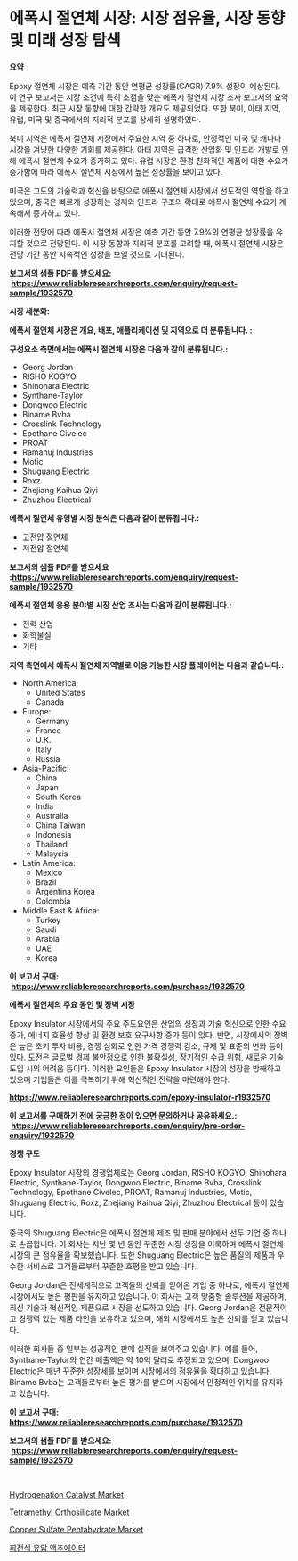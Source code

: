 <p><h1>에폭시 절연체 시장: 시장 점유율, 시장 동향 및 미래 성장 탐색</h1></p><p><strong>요약</strong></p>
<p><p>Epoxy 절연체 시장은 예측 기간 동안 연평균 성장률(CAGR) 7.9% 성장이 예상된다. 이 연구 보고서는 시장 조건에 특히 초점을 맞춘 에폭시 절연체 시장 조사 보고서의 요약을 제공한다. 최근 시장 동향에 대한 간략한 개요도 제공되었다. 또한 북미, 아태 지역, 유럽, 미국 및 중국에서의 지리적 분포를 상세히 설명하였다.</p><p>북미 지역은 에폭시 절연체 시장에서 주요한 지역 중 하나로, 안정적인 미국 및 캐나다 시장을 겨냥한 다양한 기회를 제공한다. 아태 지역은 급격한 산업화 및 인프라 개발로 인해 에폭시 절연체 수요가 증가하고 있다. 유럽 시장은 환경 친화적인 제품에 대한 수요가 증가함에 따라 에폭시 절연체 시장에서 높은 성장률을 보이고 있다.</p><p>미국은 고도의 기술력과 혁신을 바탕으로 에폭시 절연체 시장에서 선도적인 역할을 하고 있으며, 중국은 빠르게 성장하는 경제와 인프라 구조의 확대로 에폭시 절연체 수요가 계속해서 증가하고 있다.</p><p>이러한 전망에 따라 에폭시 절연체 시장은 예측 기간 동안 7.9%의 연평균 성장률을 유지할 것으로 전망된다. 이 시장 동향과 지리적 분포를 고려할 때, 에폭시 절연체 시장은 전망 기간 동안 지속적인 성장을 보일 것으로 기대된다.</p></p>
<p><strong>보고서의 샘플 PDF를 받으세요: &nbsp;<a href="https://www.reliableresearchreports.com/enquiry/request-sample/1932570">https://www.reliableresearchreports.com/enquiry/request-sample/1932570</a></strong></p>
<p><strong>시장 세분화:</strong></p>
<p><strong> 에폭시 절연체 시장은 개요, 배포, 애플리케이션 및 지역으로 더 분류됩니다. :</strong></p>
<p><strong>구성요소 측면에서는 에폭시 절연체 시장은 다음과 같이 분류됩니다.:</strong></p>
<p><ul><li>Georg Jordan</li><li>RISHO KOGYO</li><li>Shinohara Electric</li><li>Synthane-Taylor</li><li>Dongwoo Electric</li><li>Biname Bvba</li><li>Crosslink Technology</li><li>Epothane Civelec</li><li>PROAT</li><li>Ramanuj Industries</li><li>Motic</li><li>Shuguang Electric</li><li>Roxz</li><li>Zhejiang Kaihua Qiyi</li><li>Zhuzhou Electrical</li></ul></p>
<p><strong> 에폭시 절연체 유형별 시장 분석은 다음과 같이 분류됩니다.:</strong></p>
<p><ul><li>고전압 절연체</li><li>저전압 절연체</li></ul></p>
<p><strong>보고서의 샘플 PDF를 받으세요 :<a href="https://www.reliableresearchreports.com/enquiry/request-sample/1932570">https://www.reliableresearchreports.com/enquiry/request-sample/1932570</a></strong></p>
<p><strong> 에폭시 절연체 응용 분야별 시장 산업 조사는 다음과 같이 분류됩니다.:</strong></p>
<p><ul><li>전력 산업</li><li>화학물질</li><li>기타</li></ul></p>
<p><strong>지역 측면에서 에폭시 절연체 지역별로 이용 가능한 시장 플레이어는 다음과 같습니다.:</strong></p>
<p><ul>
    <li>
        North America:
        <ul>
            <li>United States</li>
            <li>Canada</li>
        </ul>
    </li>
    <li>
        Europe:
        <ul>
            <li>Germany</li>
            <li>France</li>
            <li>U.K.</li>
            <li>Italy</li>
            <li>Russia</li>
        </ul>
    </li>
    <li>
        Asia-Pacific:
        <ul>
            <li>China</li>
            <li>Japan</li>
            <li>South Korea</li>
            <li>India</li>
            <li>Australia</li>
            <li>China Taiwan</li>
            <li>Indonesia</li>
            <li>Thailand</li>
            <li>Malaysia</li>
        </ul>
    </li>
    <li>
        Latin America:
        <ul>
            <li>Mexico</li>
            <li>Brazil</li>
            <li>Argentina Korea</li>
            <li>Colombia</li>
        </ul>
    </li>
    <li>
        Middle East & Africa:
        <ul>
            <li>Turkey</li>
            <li>Saudi</li>
            <li>Arabia</li>
            <li>UAE</li>
            <li>Korea</li>
        </ul>
    </li>
    </ul></p>
<p><strong>이 보고서 구매: &nbsp;<a href="https://www.reliableresearchreports.com/purchase/1932570">https://www.reliableresearchreports.com/purchase/1932570</a></strong></p>
<p><strong>에폭시 절연체의 주요 동인 및 장벽 시장</strong></p>
<p><p>Epoxy Insulator 시장에서의 주요 주도요인은 산업의 성장과 기술 혁신으로 인한 수요 증가, 에너지 효율성 향상 및 환경 보호 요구사항 증가 등이 있다. 반면, 시장에서의 장벽은 높은 초기 투자 비용, 경쟁 심화로 인한 가격 경쟁력 감소, 규제 및 표준의 변화 등이 있다. 도전은 글로벌 경제 불안정으로 인한 불확실성, 장기적인 수급 위험, 새로운 기술 도입 시의 어려움 등이다. 이러한 요인들은 Epoxy Insulator 시장의 성장을 방해하고 있으며 기업들은 이를 극복하기 위해 혁신적인 전략을 마련해야 한다.</p></p>
<p><strong><a href="https://www.reliableresearchreports.com/epoxy-insulator-r1932570">https://www.reliableresearchreports.com/epoxy-insulator-r1932570</a></strong></p>
<p><strong>이 보고서를 구매하기 전에 궁금한 점이 있으면 문의하거나 공유하세요.: &nbsp;<a href="https://www.reliableresearchreports.com/enquiry/pre-order-enquiry/1932570">https://www.reliableresearchreports.com/enquiry/pre-order-enquiry/1932570</a></strong></p>
<p><strong>경쟁 구도</strong></p>
<p><p>Epoxy Insulator 시장의 경쟁업체로는 Georg Jordan, RISHO KOGYO, Shinohara Electric, Synthane-Taylor, Dongwoo Electric, Biname Bvba, Crosslink Technology, Epothane Civelec, PROAT, Ramanuj Industries, Motic, Shuguang Electric, Roxz, Zhejiang Kaihua Qiyi, Zhuzhou Electrical 등이 있습니다.</p><p>중국의 Shuguang Electric은 에폭시 절연체 제조 및 판매 분야에서 선두 기업 중 하나로 손꼽힙니다. 이 회사는 지난 몇 년 동안 꾸준한 시장 성장을 이룩하며 에폭시 절연체 시장의 큰 점유율을 확보했습니다. 또한 Shuguang Electric은 높은 품질의 제품과 우수한 서비스로 고객들로부터 꾸준한 호평을 받고 있습니다.</p><p>Georg Jordan은 전세계적으로 고객들의 신뢰를 얻어온 기업 중 하나로, 에폭시 절연체 시장에서도 높은 평판을 유지하고 있습니다. 이 회사는 고객 맞춤형 솔루션을 제공하며, 최신 기술과 혁신적인 제품으로 시장을 선도하고 있습니다. Georg Jordan은 전문적이고 경쟁력 있는 제품 라인을 보유하고 있으며, 해외 시장에서도 높은 신뢰를 얻고 있습니다.</p><p>이러한 회사들 중 일부는 성공적인 판매 실적을 보여주고 있습니다. 예를 들어, Synthane-Taylor의 연간 매출액은 약 10억 달러로 추정되고 있으며, Dongwoo Electric은 매년 꾸준한 성장세를 보이며 시장에서의 점유율을 확대하고 있습니다. Biname Bvba는 고객들로부터 높은 평가를 받으며 시장에서 안정적인 위치를 유지하고 있습니다.</p></p>
<p><strong>이 보고서 구매: &nbsp; <a href="https://www.reliableresearchreports.com/purchase/1932570">https://www.reliableresearchreports.com/purchase/1932570</a></strong></p>
<p><strong>보고서의 샘플 PDF를 받으세요: &nbsp;<a href="https://www.reliableresearchreports.com/enquiry/request-sample/1932570">https://www.reliableresearchreports.com/enquiry/request-sample/1932570</a></strong><strong></strong></p>
<p>&nbsp;</p>
<p><p><a href="https://www.linkedin.com/pulse/hydrogenation-catalyst-market-challenges-opportunities-growth-cactf?trackingId=EaAUWcQ3XgKfPYJJIWvkug%3D%3D">Hydrogenation Catalyst Market</a></p><p><a href="https://www.linkedin.com/pulse/global-tetramethyl-orthosilicate-market-size-trends-insights-fchcf?trackingId=XU7YOSnZgjTvlU7rEZMi1w%3D%3D">Tetramethyl Orthosilicate Market</a></p><p><a href="https://github.com/RickHolmes3/Market-Research-Report-List-4/blob/main/copper-sulfate-pentahydrate-market.md">Copper Sulfate Pentahydrate Market</a></p><p><a href="https://github.com/crfsywufhm81415/Market-Research-Report-List-1/blob/main/130456424045.md">회전식 유압 액추에이터</a></p></p>